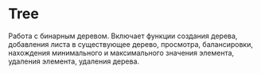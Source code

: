 # Tree
Работа с бинарным деревом.
Включает функции создания дерева, добавления листа в существующее дерево, просмотра, балансировки,
  нахождения минимального и максимального значения элемента, удаления элемента, удаления дерева.
